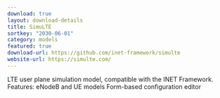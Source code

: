 ```yaml
---
download: true
layout: download-details
title: SimuLTE
sortkey: "2030-06-01"
category: models
featured: true
download-url: https://github.com/inet-framework/simulte
website-url: https://simulte.com/
---
```


LTE user plane simulation model, compatible with the INET Framework.
Features:
  eNodeB and UE models
  Form-based configuration editor

